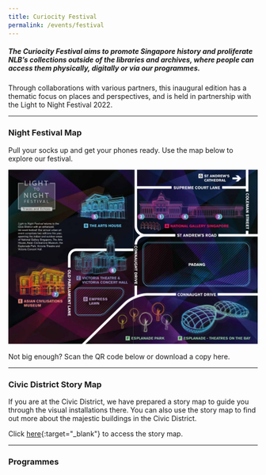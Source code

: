 ```yaml
---
title: Curiocity Festival
permalink: /events/festival
---
```

##### **The Curiocity Festival aims to promote Singapore history and proliferate NLB’s collections outside of the libraries and archives, where people can access them physically, digitally or via our programmes.**

Through collaborations with various partners, this inaugural edition has a thematic focus on places and perspectives, and is held in partnership with the Light to Night Festival 2022.
___

### **Night Festival Map**

Pull your socks up and get your phones ready. Use the map below to explore our festival.

![Alt text for image on Isomer site](/images/sample_light_map.jpg)

Not big enough? Scan the QR code below or download a copy here.
___

### **Civic District Story Map**

If you are at the Civic District, we have prepared a story map to guide you through the visual installations there. You can also use the story map to find out more about the majestic buildings in the Civic District.

Click [here](https://uploads.knightlab.com/storymapjs/04f5c05311b7e48aadefd0cdd269c308/historic-padang/index.html){:target="_blank"} to access the story map.
___

### **Programmes**